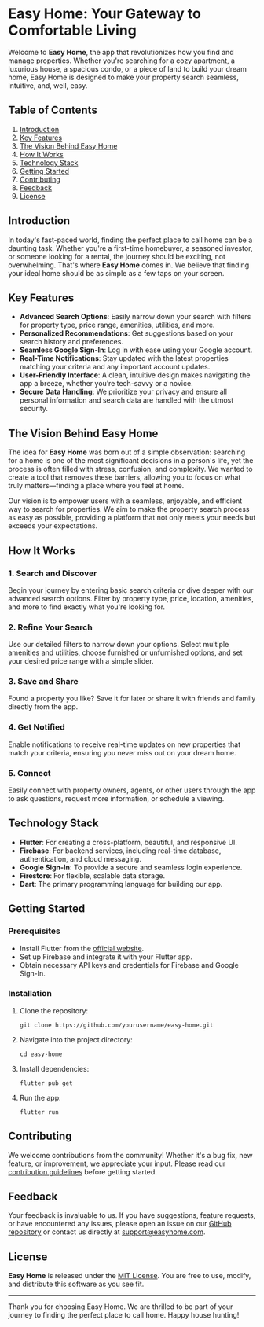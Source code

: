 # Easy Home: Your Gateway to Comfortable Living

Welcome to **Easy Home**, the app that revolutionizes how you find and manage properties. Whether you're searching for a cozy apartment, a luxurious house, a spacious condo, or a piece of land to build your dream home, Easy Home is designed to make your property search seamless, intuitive, and, well, easy.

## Table of Contents
1. [Introduction](#introduction)
2. [Key Features](#key-features)
3. [The Vision Behind Easy Home](#the-vision-behind-easy-home)
4. [How It Works](#how-it-works)
5. [Technology Stack](#technology-stack)
6. [Getting Started](#getting-started)
7. [Contributing](#contributing)
8. [Feedback](#feedback)
9. [License](#license)

## Introduction

In today's fast-paced world, finding the perfect place to call home can be a daunting task. Whether you're a first-time homebuyer, a seasoned investor, or someone looking for a rental, the journey should be exciting, not overwhelming. That's where **Easy Home** comes in. We believe that finding your ideal home should be as simple as a few taps on your screen.

## Key Features

- **Advanced Search Options**: Easily narrow down your search with filters for property type, price range, amenities, utilities, and more.
- **Personalized Recommendations**: Get suggestions based on your search history and preferences.
- **Seamless Google Sign-In**: Log in with ease using your Google account.
- **Real-Time Notifications**: Stay updated with the latest properties matching your criteria and any important account updates.
- **User-Friendly Interface**: A clean, intuitive design makes navigating the app a breeze, whether you’re tech-savvy or a novice.
- **Secure Data Handling**: We prioritize your privacy and ensure all personal information and search data are handled with the utmost security.

## The Vision Behind Easy Home

The idea for **Easy Home** was born out of a simple observation: searching for a home is one of the most significant decisions in a person's life, yet the process is often filled with stress, confusion, and complexity. We wanted to create a tool that removes these barriers, allowing you to focus on what truly matters—finding a place where you feel at home.

Our vision is to empower users with a seamless, enjoyable, and efficient way to search for properties. We aim to make the property search process as easy as possible, providing a platform that not only meets your needs but exceeds your expectations.

## How It Works

### 1. **Search and Discover**
Begin your journey by entering basic search criteria or dive deeper with our advanced search options. Filter by property type, price, location, amenities, and more to find exactly what you're looking for.

### 2. **Refine Your Search**
Use our detailed filters to narrow down your options. Select multiple amenities and utilities, choose furnished or unfurnished options, and set your desired price range with a simple slider.

### 3. **Save and Share**
Found a property you like? Save it for later or share it with friends and family directly from the app.

### 4. **Get Notified**
Enable notifications to receive real-time updates on new properties that match your criteria, ensuring you never miss out on your dream home.

### 5. **Connect**
Easily connect with property owners, agents, or other users through the app to ask questions, request more information, or schedule a viewing.

## Technology Stack

- **Flutter**: For creating a cross-platform, beautiful, and responsive UI.
- **Firebase**: For backend services, including real-time database, authentication, and cloud messaging.
- **Google Sign-In**: To provide a secure and seamless login experience.
- **Firestore**: For flexible, scalable data storage.
- **Dart**: The primary programming language for building our app.

## Getting Started

### Prerequisites
- Install Flutter from the [official website](https://flutter.dev/docs/get-started/install).
- Set up Firebase and integrate it with your Flutter app.
- Obtain necessary API keys and credentials for Firebase and Google Sign-In.

### Installation
1. Clone the repository:
   ```
   git clone https://github.com/yourusername/easy-home.git
   ```
2. Navigate into the project directory:
   ```
   cd easy-home
   ```
3. Install dependencies:
   ```
   flutter pub get
   ```
4. Run the app:
   ```
   flutter run
   ```

## Contributing

We welcome contributions from the community! Whether it's a bug fix, new feature, or improvement, we appreciate your input. Please read our [contribution guidelines](CONTRIBUTING.md) before getting started.

## Feedback

Your feedback is invaluable to us. If you have suggestions, feature requests, or have encountered any issues, please open an issue on our [GitHub repository](https://github.com/yourusername/easy-home/issues) or contact us directly at support@easyhome.com.

## License

**Easy Home** is released under the [MIT License](LICENSE). You are free to use, modify, and distribute this software as you see fit.

---

Thank you for choosing Easy Home. We are thrilled to be part of your journey to finding the perfect place to call home. Happy house hunting!